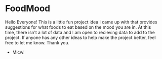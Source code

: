 # FoodMood


Hello Everyone! This is a little fun project idea I came up with that provides suggestions for what foods to eat based on the mood you are in. At this time, there isn't 
a lot of data and I am open to recieving data to add to the project. If anyone has any other ideas to help make the project better, feel free to let me know. Thank you. 

- Micwi
